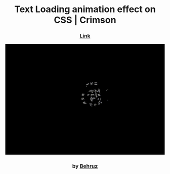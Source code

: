 <div align="center">

# Text Loading animation effect on CSS | Crimson

### <a href="https://circletextanimation.netlify.app">Link</a>

<img src="admin/base.gif">

### by <a href="https://github.com/Behruzbek1212">Behruz</a>

</div>